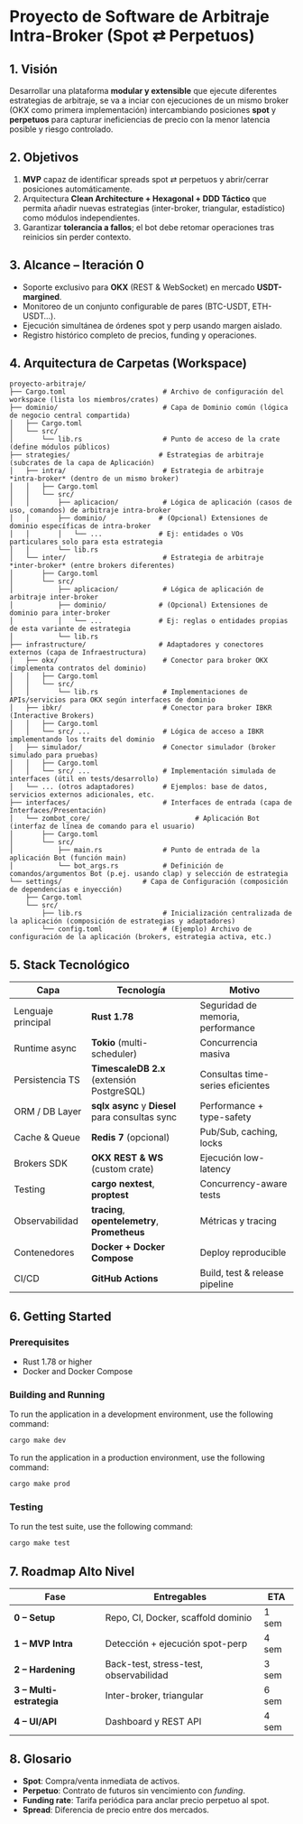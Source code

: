 # Proyecto de Software de Arbitraje Intra-Broker (Spot ⇄ Perpetuos)

## 1. Visión

Desarrollar una plataforma **modular y extensible** que ejecute diferentes estrategias de arbitraje, se va a inciar con ejecuciones de un mismo broker (OKX como primera implementación) intercambiando posiciones **spot** y **perpetuos** para capturar ineficiencias de precio con la menor latencia posible y riesgo controlado.

## 2. Objetivos

1.  **MVP** capaz de identificar spreads spot ⇄ perpetuos y abrir/cerrar posiciones automáticamente.
2.  Arquitectura **Clean Architecture + Hexagonal + DDD Táctico** que permita añadir nuevas estrategias (inter-broker, triangular, estadístico) como módulos independientes.
3.  Garantizar **tolerancia a fallos**; el bot debe retomar operaciones tras reinicios sin perder contexto.

## 3. Alcance – Iteración 0

*   Soporte exclusivo para **OKX** (REST & WebSocket) en mercado **USDT-margined**.
*   Monitoreo de un conjunto configurable de pares (BTC-USDT, ETH-USDT…).
*   Ejecución simultánea de órdenes spot y perp usando margen aislado.
*   Registro histórico completo de precios, funding y operaciones.

## 4. Arquitectura de Carpetas (Workspace)

```text
proyecto-arbitraje/
├── Cargo.toml                        # Archivo de configuración del workspace (lista los miembros/crates)
├── dominio/                          # Capa de Dominio común (lógica de negocio central compartida)
│   ├── Cargo.toml
│   └── src/
│       └── lib.rs                    # Punto de acceso de la crate (define módulos públicos)
├── strategies/                      # Estrategias de arbitraje (subcrates de la capa de Aplicación)
│   ├── intra/                        # Estrategia de arbitraje *intra-broker* (dentro de un mismo broker)
│   │   ├── Cargo.toml
│   │   └── src/
│   │       ├── aplicacion/           # Lógica de aplicación (casos de uso, comandos) de arbitraje intra-broker
│   │       ├── dominio/             # (Opcional) Extensiones de dominio específicas de intra-broker
│   │       │   └── ...              # Ej: entidades o VOs particulares solo para esta estrategia
│   │       └── lib.rs
│   └── inter/                        # Estrategia de arbitraje *inter-broker* (entre brokers diferentes)
│       ├── Cargo.toml
│       └── src/
│           ├── aplicacion/           # Lógica de aplicación de arbitraje inter-broker
│           ├── dominio/             # (Opcional) Extensiones de dominio para inter-broker
│           │   └── ...              # Ej: reglas o entidades propias de esta variante de estrategia
│           └── lib.rs
├── infrastructure/                  # Adaptadores y conectores externos (capa de Infraestructura)
│   ├── okx/                          # Conector para broker OKX (implementa contratos del dominio)
│   │   ├── Cargo.toml
│   │   └── src/
│   │       └── lib.rs                # Implementaciones de APIs/servicios para OKX según interfaces de dominio
│   ├── ibkr/                         # Conector para broker IBKR (Interactive Brokers)
│   │   ├── Cargo.toml
│   │   └── src/ ...                  # Lógica de acceso a IBKR implementando los traits del dominio
│   ├── simulador/                    # Conector simulador (broker simulado para pruebas)
│   │   ├── Cargo.toml
│   │   └── src/ ...                  # Implementación simulada de interfaces (útil en tests/desarrollo)
│   └── ... (otros adaptadores)       # Ejemplos: base de datos, servicios externos adicionales, etc.
├── interfaces/                       # Interfaces de entrada (capa de Interfaces/Presentación)
│   └── zombot_core/                          # Aplicación Bot (interfaz de línea de comando para el usuario)
│       ├── Cargo.toml
│       └── src/
│           ├── main.rs               # Punto de entrada de la aplicación Bot (función main)
│           └── bot_args.rs           # Definición de comandos/argumentos Bot (p.ej. usando clap) y selección de estrategia
└── settings/                    # Capa de Configuración (composición de dependencias e inyección)
    ├── Cargo.toml
    └── src/
        ├── lib.rs                    # Inicialización centralizada de la aplicación (composición de estrategias y adaptadores)
        └── config.toml               # (Ejemplo) Archivo de configuración de la aplicación (brokers, estrategia activa, etc.)
```

## 5. Stack Tecnológico

| Capa | Tecnología | Motivo |
| --- | --- | --- |
| Lenguaje principal | **Rust 1.78** | Seguridad de memoria, performance |
| Runtime async | **Tokio** (multi-scheduler) | Concurrencia masiva |
| Persistencia TS | **TimescaleDB 2.x** (extensión PostgreSQL) | Consultas time-series eficientes |
| ORM / DB Layer | **sqlx async** y **Diesel** para consultas sync | Performance + type-safety |
| Cache & Queue | **Redis 7** (opcional) | Pub/Sub, caching, locks |
| Brokers SDK | **OKX REST & WS** (custom crate) | Ejecución low-latency |
| Testing | **cargo nextest**, **proptest** | Concurrency-aware tests |
| Observabilidad | **tracing**, **opentelemetry**, **Prometheus** | Métricas y tracing |
| Contenedores | **Docker + Docker Compose** | Deploy reproducible |
| CI/CD | **GitHub Actions** | Build, test & release pipeline |

## 6. Getting Started

### Prerequisites

*   Rust 1.78 or higher
*   Docker and Docker Compose

### Building and Running

To run the application in a development environment, use the following command:

```bash
cargo make dev
```

To run the application in a production environment, use the following command:

```bash
cargo make prod
```

### Testing

To run the test suite, use the following command:

```bash
cargo make test
```

## 7. Roadmap Alto Nivel

| Fase | Entregables | ETA |
| --- | --- | --- |
| **0 – Setup** | Repo, CI, Docker, scaffold dominio | 1 sem |
| **1 – MVP Intra** | Detección + ejecución spot-perp | 4 sem |
| **2 – Hardening** | Back-test, stress-test, observabilidad | 3 sem |
| **3 – Multi-estrategia** | Inter-broker, triangular | 6 sem |
| **4 – UI/API** | Dashboard y REST API | 4 sem |

## 8. Glosario

*   **Spot**: Compra/venta inmediata de activos.
*   **Perpetuo**: Contrato de futuros sin vencimiento con *funding*.
*   **Funding rate**: Tarifa periódica para anclar precio perpetuo al spot.
*   **Spread**: Diferencia de precio entre dos mercados.
